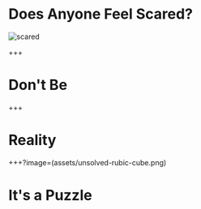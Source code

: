 # Does Anyone Feel Scared?

![scared](assets/scared.png)

+++

# Don't Be

+++

# Reality

+++?image=(assets/unsolved-rubic-cube.png)

# It's a Puzzle
